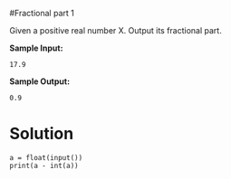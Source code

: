 #Fractional part 1

Given a positive real number X. Output its fractional part.

**Sample Input:**
```
17.9
```
**Sample Output:**
```
0.9
```
# Solution
```
a = float(input())
print(a - int(a))
```